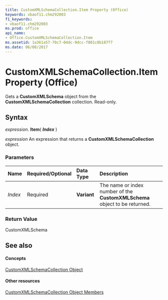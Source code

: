 ```yaml
---
title: CustomXMLSchemaCollection.Item Property (Office)
keywords: vbaof11.chm292003
f1_keywords:
- vbaof11.chm292003
ms.prod: office
api_name:
- Office.CustomXMLSchemaCollection.Item
ms.assetid: 1a361a57-70c7-04dc-9dcc-f801c8b187f7
ms.date: 06/08/2017
---
```



# CustomXMLSchemaCollection.Item Property (Office)

Gets a **CustomXMLSchema** object from the **CustomXMLSchemaCollection** collection. Read-only.


## Syntax

 _expression_. **Item**( **_Index_** )

 _expression_ An expression that returns a **CustomXMLSchemaCollection** object.


### Parameters



|**Name**|**Required/Optional**|**Data Type**|**Description**|
|:-----|:-----|:-----|:-----|
| _Index_|Required|**Variant**|The name or index number of the **CustomXMLSchema** object to be returned.|

### Return Value

CustomXMLSchema


## See also


#### Concepts


[CustomXMLSchemaCollection Object](customxmlschemacollection-object-office.md)
#### Other resources


[CustomXMLSchemaCollection Object Members](customxmlschemacollection-members-office.md)

